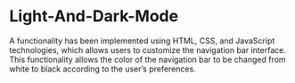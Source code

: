 # Light-And-Dark-Mode
A functionality has been implemented using HTML, CSS, and JavaScript technologies, which allows users to customize the navigation bar interface. This functionality allows the color of the navigation bar to be changed from white to black according to the user’s preferences.
